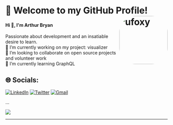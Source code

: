 ###

# 💫 Welcome to my GitHub Profile! <img align="right" alt="ufoxy" height="150" style="border-radius:50px;" src="https://media.discordapp.net/attachments/990708984212246529/1020053505072967732/d5c1f504cd8adf3aaab74910f0ef9129.jpg">
#### Hi 👋, I'm Arthur Bryan

Passionate about development and an insatiable desire to learn.<br/>
🔭 I’m currently working on my project: visualizer<br>👯 I’m looking to collaborate on open source projects and volunteer work<br>🌱 I’m currently learning GraphQL<br/>

## 🌐 Socials:
[![LinkedIn](https://img.shields.io/badge/LinkedIn-%230077B5.svg?logo=linkedin&logoColor=white)](https://linkedin.com/in/arthurbryan)
[![Twitter](https://img.shields.io/badge/Twitter-%231DA1F2.svg?logo=Twitter&logoColor=white)]()
[![Gmail](https://img.shields.io/badge/Email-D14836?logo=gmail&logoColor=white)](mailto:arthurbryansk@gmail.com)<br/>

...

![](https://quotes-github-readme.vercel.app/api?type=horizontal&theme=tokyonight)

---
